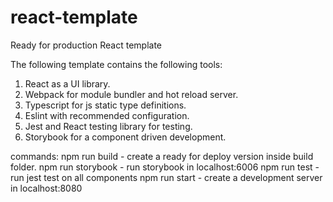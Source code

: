 # react-template
Ready for production React template

The following template contains the following tools:
1. React as a UI library.
2. Webpack for module bundler and hot reload server.
3. Typescript for js static type definitions.
4. Eslint with recommended configuration.
5. Jest and React testing library for testing.
6. Storybook for a component driven development.

commands:
npm run build - create a ready for deploy version inside build folder.
npm run storybook - run storybook in localhost:6006
npm run test - run jest test on all components
npm run start - create a development server in localhost:8080

